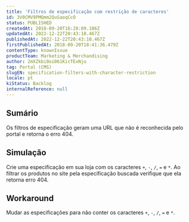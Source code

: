 ```yaml
---
title: 'Filtros de especificação com restrição de caracteres'
id: 3V0CMV9PMQmm2QuSaoqCcO
status: PUBLISHED
createdAt: 2018-09-20T16:28:09.186Z
updatedAt: 2022-12-22T20:43:10.467Z
publishedAt: 2022-12-22T20:43:10.467Z
firstPublishedAt: 2018-09-20T18:41:36.479Z
contentType: knownIssue
productTeam: Marketing & Merchandising
author: 2mXZkbi0oi061KicTExNjo
tag: Portal (CMS)
slugEN: specification-filters-with-character-restriction
locale: pt
kiStatus: Backlog
internalReference: null
---
```


## Sumário

Os filtros de especificação geram uma URL que não é reconhecida pelo portal e retorna o erro 404.

## Simulação

Crie uma especificação em sua loja com os caracteres `+`, `-`, `/`, `=` e `*`. Ao filtrar os produtos no site pela especificação buscada verifique que ela retorna erro 404.

## Workaround

Mudar as especificações para não conter os caracteres `+`, `-`, `/`, `=` e `*`.

